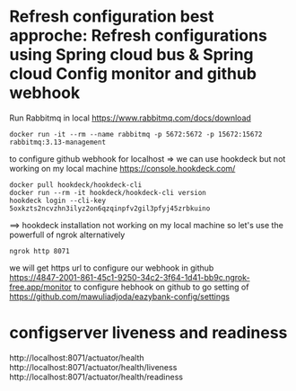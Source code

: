 # Refresh configuration best approche:  Refresh configurations using Spring cloud bus & Spring cloud Config monitor and github webhook

Run Rabbitmq in local
https://www.rabbitmq.com/docs/download

    docker run -it --rm --name rabbitmq -p 5672:5672 -p 15672:15672 rabbitmq:3.13-management


to configure github webhook for localhost => we can use hookdeck but not working on my local machine
https://console.hookdeck.com/

    docker pull hookdeck/hookdeck-cli
    docker run --rm -it hookdeck/hookdeck-cli version
    hookdeck login --cli-key 5oxkzts2ncvzhn3ilyz2on6qzqinpfv2gil3pfyj45zrbkuino

==> hookdeck installation not working on my local machine so let's use the powerfull of ngrok alternatively 

    ngrok http 8071
we will get https url to configure our webhook in github  
https://4847-2001-861-45c1-9250-34c2-3f64-1d41-bb9c.ngrok-free.app/monitor 
to configure hebhook on github to go setting of https://github.com/mawuliadjoda/eazybank-config/settings



# configserver liveness and readiness 
http://localhost:8071/actuator/health
http://localhost:8071/actuator/health/liveness
http://localhost:8071/actuator/health/readiness